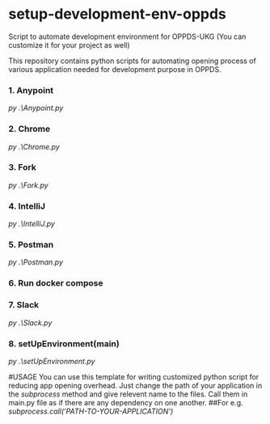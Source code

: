 # setup-development-env-oppds
Script to automate development environment for OPPDS-UKG (You can customize it for your project as well)

This repository contains python scripts for automating opening process of various application needed for development purpose in OPPDS.

### 1. Anypoint
*py .\Anypoint.py*
### 2. Chrome
*py .\Chrome.py*
### 3. Fork
*py .\Fork.py*
### 4. IntelliJ
*py .\IntelliJ.py*
### 5. Postman
*py .\Postman.py*
### 6. Run docker compose

### 7. Slack
*py .\Slack.py*
### 8. setUpEnvironment(main)
*py .\setUpEnvironment.py*

#USAGE
You can use this template for writing customized python script for reducing app opening overhead. Just change the path of your application in the *subprocess* method and give relevent name to the files.
Call them in main.py file as if there are any dependency on one another.
##For e.g.
*subprocess.call('PATH-TO-YOUR-APPLICATION')*
